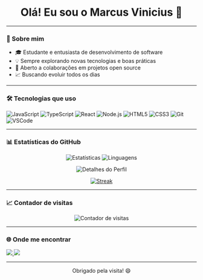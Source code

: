 <h1 align="center">Olá! Eu sou o Marcus Vinicius 👋</h1>

---

### 🚀 Sobre mim

- 🎓 Estudante e entusiasta de desenvolvimento de software  
- 💡 Sempre explorando novas tecnologias e boas práticas  
- 🤝 Aberto a colaborações em projetos open source  
- 📈 Buscando evoluir todos os dias  

---

### 🛠️ Tecnologias que uso

![JavaScript](https://img.shields.io/badge/-JavaScript-000?style=for-the-badge&logo=javascript)
![TypeScript](https://img.shields.io/badge/-TypeScript-000?style=for-the-badge&logo=typescript)
![React](https://img.shields.io/badge/-React-000?style=for-the-badge&logo=react)
![Node.js](https://img.shields.io/badge/-Node.js-000?style=for-the-badge&logo=node.js)
![HTML5](https://img.shields.io/badge/-HTML5-000?style=for-the-badge&logo=html5)
![CSS3](https://img.shields.io/badge/-CSS3-000?style=for-the-badge&logo=css3)
![Git](https://img.shields.io/badge/-Git-000?style=for-the-badge&logo=git)
![VSCode](https://img.shields.io/badge/-VSCode-000?style=for-the-badge&logo=visual-studio-code)

---

### 📊 Estatísticas do GitHub

<p align="center">
  <img src="http://github-profile-summary-cards.vercel.app/api/cards/stats?username=MarcusViniciusS1&theme=transparent" alt="Estatísticas" />
  <img src="http://github-profile-summary-cards.vercel.app/api/cards/repos-per-language?username=MarcusViniciusS1&theme=transparent" alt="Linguagens" />
</p>

<p align="center">
  <img src="http://github-profile-summary-cards.vercel.app/api/cards/profile-details?username=MarcusViniciusS1&theme=transparent" alt="Detalhes do Perfil" />
</p>

<p align="center">
  <a href="https://git.io/streak-stats">
    <img src="https://github-readme-streak-stats.herokuapp.com?user=MarcusViniciusS1&theme=transparent&hide_border=true&locale=pt_BR" alt="Streak" />
  </a>
</p>

---

### 📈 Contador de visitas

<p align="center">
  <img src="https://visit-counter.vercel.app/counter.png?page=https%3A%2F%2Fgithub.com%2FMarcusViniciusS1&s=40&c=0084ff&bg=00000000&no=1&ff=electrolize&tb=Visitas%3E+&ta=" alt="Contador de visitas" />
</p>

---

### 🌐 Onde me encontrar

<p align="left">
  <a href="https://www.linkedin.com/in/marcus-vinicius-padilha-marcello-7b99a5267/" target="_blank">
    <img src="https://img.shields.io/badge/-LinkedIn-0A66C2?style=for-the-badge&logo=linkedin&logoColor=white" />
  </a>
  <a href="https://www.instagram.com/m.vinicius.pm/" target="_blank">
    <img src="https://img.shields.io/badge/-Instagram-E4405F?style=for-the-badge&logo=instagram&logoColor=white" />
  </a>
</p>

---

<p align="center">Obrigado pela visita! 😄</p>
